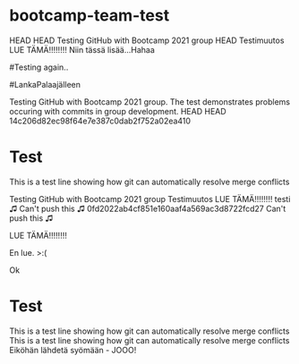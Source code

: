 # bootcamp-team-test
HEAD
HEAD
Testing GitHub with Bootcamp 2021 group
HEAD
Testimuutos
LUE TÄMÄ!!!!!!!!
Niin tässä lisää...Hahaa

#Testing again..

#LankaPalaajälleen

Testing GitHub with Bootcamp 2021 group. The test demonstrates problems occuring with commits in group development.
HEAD
HEAD
14c206d82ec98f64e7e387c0dab2f752a02ea410
# Test
This is a test line showing how git can automatically resolve merge conflicts


Testing GitHub with Bootcamp 2021 group
Testimuutos
LUE TÄMÄ!!!!!!!!
testi
♫ Can't push this ♫
0fd2022ab4cf851e160aaf4a569ac3d8722fcd27
 Can't push this ♫

LUE TÄMÄ!!!!!!!!

En lue. >:(

Ok
# Test
This is a test line showing how git can automatically resolve merge conflicts
This is a test line showing how git can automatically resolve merge conflicts
Eiköhän lähdetä syömään - JOOO!
